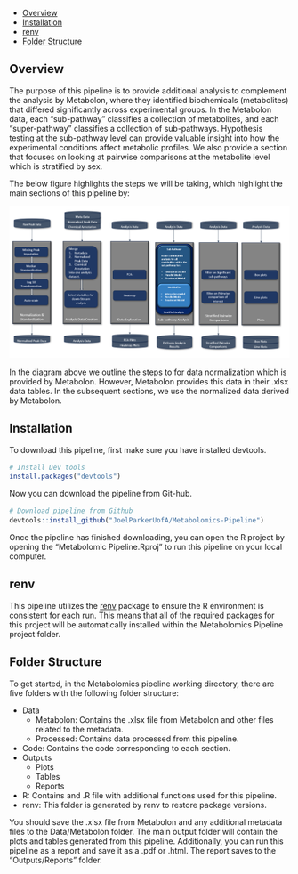 -   [Overview](#overview)
-   [Installation](#installation)
-   [renv](#renv)
-   [Folder Structure](#folder-structure)

## Overview

The purpose of this pipeline is to provide additional analysis to
complement the analysis by Metabolon, where they identified biochemicals
(metabolites) that differed significantly across experimental groups. In
the Metabolon data, each “sub-pathway” classifies a collection of
metabolites, and each “super-pathway” classifies a collection of
sub-pathways. Hypothesis testing at the sub-pathway level can provide
valuable insight into how the experimental conditions affect metabolic
profiles. We also provide a section that focuses on looking at pairwise
comparisons at the metabolite level which is stratified by sex.

The below figure highlights the steps we will be taking, which highlight
the main sections of this pipeline by:

<img src='Workflow.png'>

In the diagram above we outline the steps to for data normalization
which is provided by Metabolon. However, Metabolon provides this data in
their .xlsx data tables. In the subsequent sections, we use the
normalized data derived by Metabolon.

## Installation

To download this pipeline, first make sure you have installed devtools.

``` r
# Install Dev tools
install.packages("devtools")
```

Now you can download the pipeline from Git-hub.

``` r
# Download pipeline from Github
devtools::install_github("JoelParkerUofA/Metabolomics-Pipeline")
```

Once the pipeline has finished downloading, you can open the R project
by opening the “Metabolomic Pipeline.Rproj” to run this pipeline on your
local computer.

## renv

This pipeline utilizes the
[renv](https://rstudio.github.io/renv/articles/renv.html#reproducibility)
package to ensure the R environment is consistent for each run. This
means that all of the required packages for this project will be
automatically installed within the Metabolomics Pipeline project folder.

## Folder Structure

To get started, in the Metabolomics pipeline working directory, there
are five folders with the following folder structure:

-   Data
    -   Metabolon: Contains the .xlsx file from Metabolon and other
        files related to the metadata.
    -   Processed: Contains data processed from this pipeline.
-   Code: Contains the code corresponding to each section.  
-   Outputs
    -   Plots
    -   Tables
    -   Reports
-   R: Contains and .R file with additional functions used for this
    pipeline.
-   renv: This folder is generated by renv to restore package versions.

You should save the .xlsx file from Metabolon and any additional
metadata files to the Data/Metabolon folder. The main output folder will
contain the plots and tables generated from this pipeline. Additionally,
you can run this pipeline as a report and save it as a .pdf or .html.
The report saves to the “Outputs/Reports” folder.
